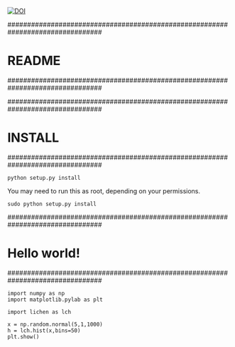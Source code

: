 [![DOI](https://zenodo.org/badge/12589/mattbellis/lichen.svg)](http://dx.doi.org/10.5281/zenodo.17256)

################################################################################
# README
################################################################################

################################################################################
# INSTALL
################################################################################

    python setup.py install

You may need to run this as root, depending on your permissions.

    sudo python setup.py install

################################################################################
# Hello world!
################################################################################

    import numpy as np
    import matplotlib.pylab as plt

    import lichen as lch

    x = np.random.normal(5,1,1000)
    h = lch.hist(x,bins=50)
    plt.show()


